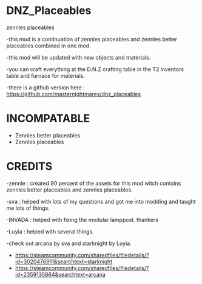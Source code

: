 # DNZ_Placeables
zennles placeables 

-this mod is a continuation of zennles placeables and zennles better placeables combined in one mod.

-this mod will be updated with new objects and materials. 

-you can craft everything at the D.N.Z crafting table in the T2 inventors table and furnace for materials.

-there is a github version here : https://github.com/masternightmares/dnz_placeables




# INCOMPATABLE 
- Zennles better placeables
- Zennles placeables




# CREDITS
-zennle : created 90 percent of the assets for this mod witch contains zennles better placeables and zennles placeables.

-sva : helped with lots of my questions and got me into modding and taught me lots of things.

-INVADA : helped with fixing the modular lamppost. thankers

-Luyia : helped with several things.

-check out arcana by sva and starknight by Luyia.

- https://steamcommunity.com/sharedfiles/filedetails/?id=3020476911&searchtext=starknight
- https://steamcommunity.com/sharedfiles/filedetails/?id=2359135864&searchtext=arcana

